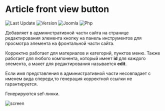 # Article front view button

![Last Update](https://img.shields.io/badge/last_update-2019.08.29-28A5F5.svg?style=for-the-badge)
![Version](https://img.shields.io/badge/VERSION-1.2.1-0366d6.svg?style=for-the-badge)
![Joomla](https://img.shields.io/badge/joomla-3.9+-1A3867.svg?style=for-the-badge)
![Php](https://img.shields.io/badge/php-5.6+-8892BF.svg?style=for-the-badge)

Добавляет в административной части сайта на странице редактирования элемента кнопку на панель инструментов для просмотра элемента на фронтальной части сайта.

Корректно работает для материалов и категорий, пунктов меню. Также работает для любого компонента, который имеет **id** для каждого элемента, а макет для редактирования называется **edit**.

Если имя представления в административной части несовпадает с именем вида спереди,то генерация корректной ссылки не гарантируется.

Генерируются sef-линки.

![screen](https://image.prntscr.com/image/arm7dXJ5TDGSXQ97ZZQVKQ.png)

